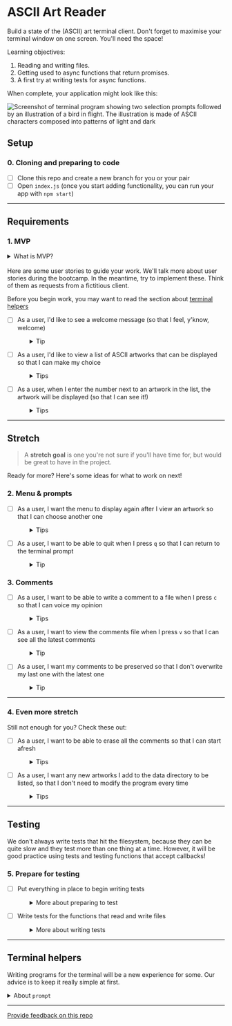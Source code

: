 # ASCII Art Reader

Build a state of the (ASCII) art terminal client. Don't forget to maximise your terminal window on one screen. You'll need the space!

Learning objectives:
1. Reading and writing files.
1. Getting used to async functions that return promises.
1. A first try at writing tests for async functions.

When complete, your application might look like this:

![Screenshot of terminal program showing two selection prompts followed by an illustration of a bird in flight. The illustration is made of ASCII characters composed into patterns of light and dark](reader.png)

## Setup

### 0. Cloning and preparing to code
- [ ] Clone this repo and create a new branch for you or your pair
- [ ] Open `index.js` (once you start adding functionality, you can run your app with `npm start`)
---

## Requirements

### 1. MVP

<details>
  <summary>What is MVP?</summary>

  An MVP is a **Minimum Viable Product**. It's the least amount of work you can do and still have a working project!
</details>

<br />
Here are some user stories to guide your work. We'll talk more about user stories during the bootcamp. In the meantime, try to implement these. Think of them as requests from a fictitious client.

Before you begin work, you may want to read the section about [terminal helpers](#terminal-helpers)

- [ ] As a user, I'd like to see a welcome message (so that I feel, y'know, welcome) 
  <details style="padding-left: 2em">
    <summary>Tip</summary>
    
    Start small. You'll use `console.log` statements a lot in this project, since the terminal **is** the console!
  </details>

- [ ] As a user, I'd like to view a list of ASCII artworks that can be displayed so that I can make my choice
  <details style="padding-left: 2em">
    <summary>Tips</summary>

    - Here's where you show a list of filenames from the `data` directory. You may choose to hard-code an array initially or you may go straight to reading file names from the `data` directory.
    - Hint: read the docs for [fsPromises.readdir().](https://nodejs.org/api/fs.html#fspromisesreaddirpath-options) You may need to search "fsPromises.readdir" on that page.
    - Hint: start counting from 0, it will make indexing an array that much easier
    
  </details>

- [ ] As a user, when I enter the number next to an artwork in the list, the artwork will be displayed (so that I can see it!)
  <details style="padding-left: 2em">
    <summary>Tips</summary>

    - There's a section on [terminal helpers](#terminal-helpers) below. Try using the `prompt` package, it's a good way to practice promises
    - Again, start small. Try to get the number from the user and display it in the terminal
    - Once you have that, use the number to get the filename. Maybe the filenames are in an array, and the numbers are the array indices?
    - When you have the right filename, use `fsPromises.readFile` to load the file
    - Finally, inside the callback for `fsPromises.readFile`, use `console.log` to output the file's contents to the terminal
  </details>

---

## Stretch

> A **stretch goal** is one you're not sure if you'll have time for, but would be great to have in the project.

Ready for more? Here's some ideas for what to work on next!

### 2. Menu & prompts
- [ ] As a user, I want the menu to display again after I view an artwork so that I can choose another one
  <details style="padding-left: 2em">
    <summary>Tips</summary>

    - Maybe turn the main menu into a function you can call any time you want to?
    - In order to not scroll the 'image' off the screen, you might want to ask the user to press enter before continuing.

    Your main function might look a little like this.

    ```js
    // with no test, this loop will continue "forever"
    for (;;) {
      let input = await showMenu() 
      switch (input.choice) {
        /* all our cases */

        default:
          console.log("I didn't understand your choice")
          await pressEnter() // prompt the user to press enter
      }
    }
    ```
  </details>

- [ ] As a user, I want to be able to quit when I press `q` so that I can return to the terminal prompt
  <details style="padding-left: 2em">
    <summary>Tip</summary>

    Returning from the main function will exit the loop
  </details>

### 3. Comments

- [ ] As a user, I want to be able to write a comment to a file when I press `c` so that I can voice my opinion
  <details style="padding-left: 2em">
    <summary>Tips</summary>

    - Here's your chance to practice with `fsPromises.writeFile`!
    - Don't get too fancy at first. Just accept a line of input into a variable, and write that variable out again to a file called `data/comments.txt`.
  </details>

- [ ] As a user, I want to view the comments file when I press `v` so that I can see all the latest comments
  <details style="padding-left: 2em">
    <summary>Tip</summary>
    
    - Once you have comment display working, try adding another comment. What happens to the first one?
  </details>

- [ ] As a user, I want my comments to be preserved so that I don't overwrite my last one with the latest one
  <details style="padding-left: 2em">
    <summary>Tip</summary>

    - Here's a good use case for `fs.appendFile`.
  </details>

---

### 4. Even more stretch

Still not enough for you? Check these out:

- [ ] As a user, I want to be able to erase all the comments so that I can start afresh
  <details style="padding-left: 2em">
    <summary>Tips</summary>

    - Think about how to remove the contents of the file without actually deleting it. Or perhaps it should be deleted?
    - You'll need to add another key to the menu, perhaps 'd'.
    - You may want to think about an "Are you sure?" prompt to prevent accidents.
  </details>

- [ ] As a user, I want any new artworks I add to the data directory to be listed, so that I don't need to modify the program every time
  <details style="padding-left: 2em">
    <summary>Tips</summary>

    Hint: `fsPromises.readdir` This is another chance to practice promises.
  
  </details>

---

## Testing

We don't always write tests that hit the filesystem, because they can be quite slow and they test more than one thing at a time. However, it will be good practice using tests and testing functions that accept callbacks!

### 5. Prepare for testing

- [ ] Put everything in place to begin writing tests
  <details style="padding-left: 2em">
    <summary>More about preparing to test</summary>

    By now you should be getting used to setting up Node programs. Here's a reminder in case you need it, but most of it is already done for you:

    1. Create an npm `package.json` file using `npm init`.
    1. Install `jest` as dev dependencies (use `-D`).
    1. Write a couple of scripts in your `package.json`:
        - one that starts the program
        - one that runs all the tests (you may wish to refer to the tdd-bowling-kata, for this)
    1. Create a `tests` directory.
    1. Write a simple initial test that proves the tests run ok.

    You'll see we've included a data directory with some text files in it. You'll need those in a bit.
  </details>

- [ ] Write tests for the functions that read and write files
  <details style="padding-left: 2em">
    <summary>More about writing tests</summary>

    It can be quite fiddly to write tests that check what gets sent to the console, so we're not going to do that now. Instead, we should focus on testing your functions that read and write files.

    One approach might be to create a very simple test file. Call it `test.txt` (or similar). Put a simple string inside, and keep it inside your `tests` directory so it doesn't have anything to do with the main program.

    This should let you test some of your functions. For example, you could check that the:
    - string returned from your read function is the same as the one you put in `test.txt`
    - number of lines in a file has changed after you write to it (hint: count the newline `\n` characters)
    - file has no lines in it after your delete comments function runs (might need to use a different test file for that one)

    If you're writing a test that changes something on the filesystem, be sure to return the state of whatever you change to normal at the end of the test.  If you're having trouble writing your tests, remember to reach out for help sooner rather than later. Be kind to yourself, and don't expect to understand everything right away.
  </details>

---

## Terminal helpers

Writing programs for the terminal will be a new experience for some. Our advice is to keep it really simple at first.

<details>
  <summary>About <code>prompt</code></summary>

  ```js
  import prompt from 'prompt'

  prompt.message = ''
  prompt.delimiter = ': '
  prompt.start()

  const choice = {
    name: 'choice',
    hidden: false,
    message: 'Make your choice'
  }

  async function main() {
    const result = await prompt.get(choice)
    // do something with `result`
  }

  // run the async main function and catch any errors
  main().catch(err => {
    // if an error was thrown, show it in the console
    console.error(err)
    // ... then set the exit code to any non-zero integer 
    process.exitCode = 1
  })
  ```

  The promise returned by `prompt.get` will resolve to an object like this:

  ```js
  {
    choice: '1'
  }
  ```

  [Read the docs for more](https://www.npmjs.com/package/prompt)
</details>

---
[Provide feedback on this repo](https://docs.google.com/forms/d/e/1FAIpQLSfw4FGdWkLwMLlUaNQ8FtP2CTJdGDUv6Xoxrh19zIrJSkvT4Q/viewform?usp=pp_url&entry.1958421517=ascii-art-reader)

